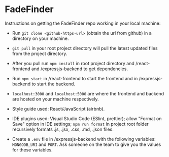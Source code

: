 # FadeFinder

Instructions on getting the FadeFinder repo working in your local machine:

- Run `git clone <github-https-url>` (obtain the url from github) in a directory on your machine.

- `git pull` in your root project directory will pull the latest updated files from the project directory.

- After you pull run `npm install` in root project directory and /react-frontend and /expressjs-backend to get dependencies.

- Run `npm start` in /react-frontend to start the frontend and in /expressjs-backend to start the backend.

- `localhost:3000` and `localhost:5000` are where the frontend and backend are hosted on your machine respectively.

- Style guide used: React/JavaScript (airbnb).

- IDE plugins used: Visual Studio Code (ESlint, prettier); allow "Format on Save" option in IDE settings; `npm run format` in project root folder
  recursively formats .js, .jsx, .css, .md, .json files.
  
- Create a `.env` file in /expressjs-backend with the following variables: `MONGODB_URI` and `PORT`. Ask someone on the team to give you
  the values for these variables.
